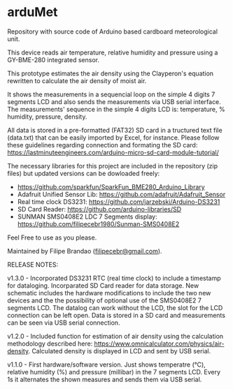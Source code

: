 # arduMet

Repository with source code of Arduino based cardboard meteorological unit.

This device reads air temperature, relative humidity and pressure using a GY-BME-280 integrated sensor.

This prototype estimates the air density using the Clayperon's equation rewritten to calculate the air density of moist air.

It shows the measurements in a sequencial loop on the simple 4 digits 7 segments LCD and also sends the measurements via USB serial interface.
The measurements' sequence in the simple 4 digits LCD is: temperature, % humidity, pressure, density. 

All data is stored in a pre-formatted (FAT32) SD card in a tructured text file (data.txt) that can be easily imported by Excel, for instance.
Please follow these guidelines regarding connection and formating the SD card:
https://lastminuteengineers.com/arduino-micro-sd-card-module-tutorial/


The necessary libraries for this project are included in the repository (zip files) but updated versions can be dowloaded freely:
 - https://github.com/sparkfun/SparkFun_BME280_Arduino_Library
 - Adafruit Unified Sensor Lib: https://github.com/adafruit/Adafruit_Sensor
 - Real time clock DS3231: https://github.com/jarzebski/Arduino-DS3231
 - SD Card Reader: https://github.com/arduino-libraries/SD
 - SUNMAN SMS0408E2 LDC 7 Segments display: https://github.com/filipecebr1980/Sunman-SMS0408E2


Feel Free to use as you please.

Maintained by Filipe Brandao (filipecebr@gmail.com).

RELEASE NOTES:

v1.3.0 - Incorporated DS3231 RTC (real time clock) to include a timestamp for dataloging. Incorparated SD Card reader for data storage.
New schematic includes the hardware modifications to include the two new devices and the the possibility of optional use of the SMS0408E2 7 segments LCD.
The datalog can work without the LCD, the slot for the LCD connection can be left open. Data is stored in a SD card and measurements can be seen via USB serial connection.

v1.2.0 - Included function for estimation of air density using the calculation methodology described here:
https://www.omnicalculator.com/physics/air-density. Calculated density is displayed in LCD and sent by USB serial.

v1.1.0 - First hardware/software version. Just shows temperatre (°C), relative humidity (%) and pressure (millibar) in the 7 segments LCD.
Every 1s it alternates the shown measures and sends them via USB serial.
